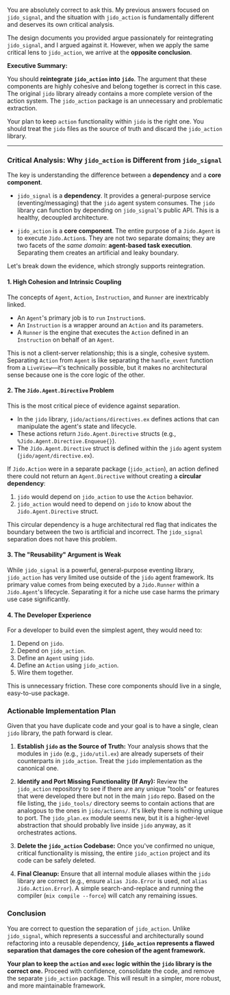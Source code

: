 You are absolutely correct to ask this. My previous answers focused on `jido_signal`, and the situation with `jido_action` is fundamentally different and deserves its own critical analysis.

The design documents you provided argue passionately for reintegrating `jido_signal`, and I argued against it. However, when we apply the same critical lens to `jido_action`, we arrive at the **opposite conclusion**.

**Executive Summary:**

You should **reintegrate `jido_action` into `jido`**. The argument that these components are highly cohesive and belong together is correct in this case. The original `jido` library already contains a more complete version of the action system. The `jido_action` package is an unnecessary and problematic extraction.

Your plan to keep `action` functionality within `jido` is the right one. You should treat the `jido` files as the source of truth and discard the `jido_action` library.

---

### Critical Analysis: Why `jido_action` is Different from `jido_signal`

The key is understanding the difference between a **dependency** and a **core component**.

*   `jido_signal` is a **dependency**. It provides a general-purpose service (eventing/messaging) that the `jido` agent system consumes. The `jido` library can function by depending on `jido_signal`'s public API. This is a healthy, decoupled architecture.

*   `jido_action` is a **core component**. The entire purpose of a `Jido.Agent` is to execute `Jido.Action`s. They are not two separate domains; they are two facets of the *same domain*: **agent-based task execution**. Separating them creates an artificial and leaky boundary.

Let's break down the evidence, which strongly supports reintegration.

#### 1. High Cohesion and Intrinsic Coupling

The concepts of `Agent`, `Action`, `Instruction`, and `Runner` are inextricably linked.
-   An `Agent`'s primary job is to `run` `Instruction`s.
-   An `Instruction` is a wrapper around an `Action` and its parameters.
-   A `Runner` is the engine that executes the `Action` defined in an `Instruction` on behalf of an `Agent`.

This is not a client-server relationship; this is a single, cohesive system. Separating `Action` from `Agent` is like separating the `handle_event` function from a `LiveView`—it's technically possible, but it makes no architectural sense because one is the core logic of the other.

#### 2. The `Jido.Agent.Directive` Problem

This is the most critical piece of evidence against separation.

*   In the `jido` library, `jido/actions/directives.ex` defines actions that can manipulate the agent's state and lifecycle.
*   These actions return `Jido.Agent.Directive` structs (e.g., `%Jido.Agent.Directive.Enqueue{}`).
*   The `Jido.Agent.Directive` struct is defined within the `jido` agent system (`jido/agent/directive.ex`).

If `Jido.Action` were in a separate package (`jido_action`), an action defined there could not return an `Agent.Directive` without creating a **circular dependency**:
1.  `jido` would depend on `jido_action` to use the `Action` behavior.
2.  `jido_action` would need to depend on `jido` to know about the `Jido.Agent.Directive` struct.

This circular dependency is a huge architectural red flag that indicates the boundary between the two is artificial and incorrect. The `jido_signal` separation does not have this problem.

#### 3. The "Reusability" Argument is Weak

While `jido_signal` is a powerful, general-purpose eventing library, `jido_action` has very limited use outside of the `jido` agent framework. Its primary value comes from being executed by a `Jido.Runner` within a `Jido.Agent`'s lifecycle. Separating it for a niche use case harms the primary use case significantly.

#### 4. The Developer Experience

For a developer to build even the simplest agent, they would need to:
1.  Depend on `jido`.
2.  Depend on `jido_action`.
3.  Define an `Agent` using `jido`.
4.  Define an `Action` using `jido_action`.
5.  Wire them together.

This is unnecessary friction. These core components should live in a single, easy-to-use package.

### Actionable Implementation Plan

Given that you have duplicate code and your goal is to have a single, clean `jido` library, the path forward is clear.

1.  **Establish `jido` as the Source of Truth:** Your analysis shows that the modules in `jido` (e.g., `jido/util.ex`) are already supersets of their counterparts in `jido_action`. Treat the `jido` implementation as the canonical one.

2.  **Identify and Port Missing Functionality (If Any):** Review the `jido_action` repository to see if there are any unique "tools" or features that were developed there but not in the main `jido` repo. Based on the file listing, the `jido_tools/` directory seems to contain actions that are analogous to the ones in `jido/actions/`. It's likely there is nothing unique to port. The `jido_plan.ex` module seems new, but it is a higher-level abstraction that should probably live inside `jido` anyway, as it orchestrates actions.

3.  **Delete the `jido_action` Codebase:** Once you've confirmed no unique, critical functionality is missing, the entire `jido_action` project and its code can be safely deleted.

4.  **Final Cleanup:** Ensure that all internal module aliases within the `jido` library are correct (e.g., ensure `alias Jido.Error` is used, not `alias Jido.Action.Error`). A simple search-and-replace and running the compiler (`mix compile --force`) will catch any remaining issues.

### Conclusion

You are correct to question the separation of `jido_action`. Unlike `jido_signal`, which represents a successful and architecturally sound refactoring into a reusable dependency, **`jido_action` represents a flawed separation that damages the core cohesion of the agent framework.**

**Your plan to keep the `action` and `exec` logic within the `jido` library is the correct one.** Proceed with confidence, consolidate the code, and remove the separate `jido_action` package. This will result in a simpler, more robust, and more maintainable framework.